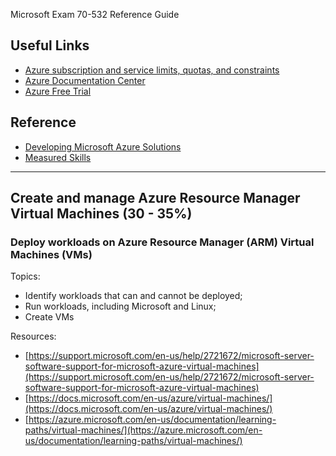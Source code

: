 Microsoft Exam 70-532 Reference Guide

## Useful Links

* [Azure subscription and service limits, quotas, and constraints](
http://azure.microsoft.com/en-us/documentation/articles/azure-subscription-service-limits/)
* [Azure Documentation Center](http://azure.microsoft.com/en-us/documentation/)
* [Azure Free Trial](http://azure.microsoft.com/en-us/pricing/free-trial/)

## Reference

* [Developing Microsoft Azure Solutions](https://www.microsoft.com/en-us/learning/exam-70-532.aspx)
* [Measured Skills](https://www.microsoft.com/en-us/learning/exam-70-532.aspx#question-types)

***

## Create and manage Azure Resource Manager Virtual Machines (30 - 35%)

### Deploy workloads on Azure Resource Manager (ARM) Virtual Machines (VMs) 

Topics:

* Identify workloads that can and cannot be deployed;
* Run workloads, including Microsoft and Linux; 
* Create VMs 

Resources:

* [https://support.microsoft.com/en-us/help/2721672/microsoft-server-software-support-for-microsoft-azure-virtual-machines](https://support.microsoft.com/en-us/help/2721672/microsoft-server-software-support-for-microsoft-azure-virtual-machines)
* [https://docs.microsoft.com/en-us/azure/virtual-machines/](https://docs.microsoft.com/en-us/azure/virtual-machines/)
* [https://azure.microsoft.com/en-us/documentation/learning-paths/virtual-machines/](https://azure.microsoft.com/en-us/documentation/learning-paths/virtual-machines/)

 
